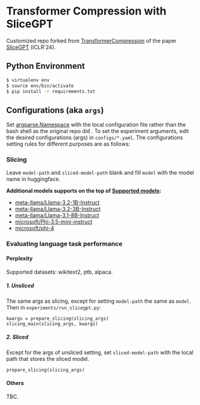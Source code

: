 # Transformer Compression with SliceGPT
Customized repo forked from [TransformerCompression](https://github.com/microsoft/TransformerCompression/tree/main) of the paper [SliceGPT](https://arxiv.org/abs/2401.15024) (ICLR'24).

## Python Environment
```bash
$ virtualenv env
$ source env/bin/activate
$ pip install -r requirements.txt
```


## Configurations (aka `args`)
Set [argparse.Namespace](https://github.com/microsoft/TransformerCompression/blob/main/experiments/run_slicegpt.py#L18) with the local configuration file rather than the bash shell as the original repo did . 
To set the experiment arguments, edit the desired configurations (args) in `configs/*.yaml`. The configurations setting rules for different purposes are as follows: 

### Slicing
Leave `model-path` and `sliced-model-path` blank and fill `model` with the model name in huggingface.

**Additional models supports on the top of [Supported models](https://github.com/microsoft/TransformerCompression/tree/main?tab=readme-ov-file#supported-models):**

- [meta-llama/Llama-3.2-1B-Instruct](https://huggingface.co/meta-llama/Llama-3.2-1B-Instruct) 
- [meta-llama/Llama-3.2-3B-Instruct](https://huggingface.co/meta-llama/Llama-3.2-3B-Instruct)
- [meta-llama/Llama-3.1-8B-Instruct](https://huggingface.co/meta-llama/Llama-3.1-8B-Instruct)
- [microsoft/Phi-3.5-mini-instruct](https://huggingface.co/microsoft/Phi-3.5-mini-instruct)
- [microsoft/phi-4](https://huggingface.co/microsoft/phi-4)

### Evaluating language task performance
#### Perplexity
Supported datasets: wikitext2, ptb, alpaca.
##### 1. Unsliced
The same args as slicing, except for setting `model-path` the same as `model`. Then in `experiments/run_slicegpt.py`: 
```python3
kwargs = prepare_slicing(slicing_args)
slicing_main(slicing_args, kwargs)
```

##### 2. Sliced
Except for the args of unsliced setting, set `sliced-model-path` with the local path that stores the sliced model.
```python3
prepare_slicing(slicing_args)
```

#### Others
TBC.
